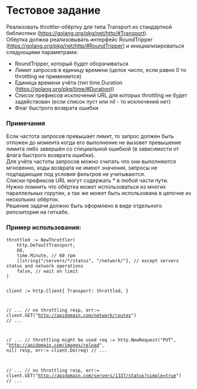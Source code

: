 <h1><a id="__0"></a>Тестовое задание</h1>
<p>Реализовать throttler-обёртку для типа Transport из стандартной библиотеки (<a href="https://golang.org/pkg/net/http/#Transport">https://golang.org/pkg/net/http/#Transport</a>).<br>
Обёртка должна реализовывать интерфейс RoundTripper (<a href="https://golang.org/pkg/net/http/#RoundTripper">https://golang.org/pkg/net/http/#RoundTripper</a>) и инициализироваться следующими параметрами:</p>
<ul>
<li>RoundTripper, который будет оборачиваться</li>
<li>Лимит запросов в единицу времени (целое число, если равно 0 то throttling не применяется)</li>
<li>Единица времени учёта (тип time.Duration (<a href="https://golang.org/pkg/time/#Duration">https://golang.org/pkg/time/#Duration</a>))</li>
<li>Список префиксов исключений URL для которых throttling не будет задействован (если список пуст или nil - то исключений нет)</li>
<li>Флаг быстрого возврата ошибки</li>
</ul>
<h3><a id="_10"></a>Примечания</h3>
<p>Если частота запросов превышает лимит, то запрос должен быть отложен до момента когда его выполнение не вызовет превышение лимита либо завершён со специальной ошибкой (в зависимости от флага быстрого возврата ошибки).<br>
Для учёта частоты запросов можно считать что они выполняются мгновенно, коды возврата не имеют значения, запросы не подпадающие под условия фильтров не учитываются.<br>
Списки префиксов URL могут содержать * в любой части пути.<br>
Нужно помнить что обёртка может использоваться из многих параллельных горутин, а так же может быть использована в цепочке из нескольких обёрток.<br>
Решение задачи должно быть оформлено в виде отдельного репозитория на гитхабе.</p>
<h3><a id="__17"></a>Пример использования:</h3>
<pre><code>throttled := NewThrottler(
    http.DefaultTransport,
    60,
    time.Minute, // 60 rpm
    []string{&quot;/servers/*/status&quot;, &quot;/network/&quot;}, // except servers status and network operations
    false, // wait on limit
)

client := http.Client{
    Transport: throttled,
}

// ...
// no throttling
resp, err:= client.GET(&quot;http://apidomain.com/network/routes&quot;) 
// ...

// ... 
// throttling might be used
req := http.NewRequest(&quot;PUT&quot;, &quot;http://apidomain.com/images/reload&quot;, nil)
resp, err:= client.Do(req) 
// ...

// ...
// no throttling
resp, err:= client.GET(&quot;http://apidomain.com/servers/1337/status?simple=true&quot;) 
// ...
</code></pre>

</body></html>
